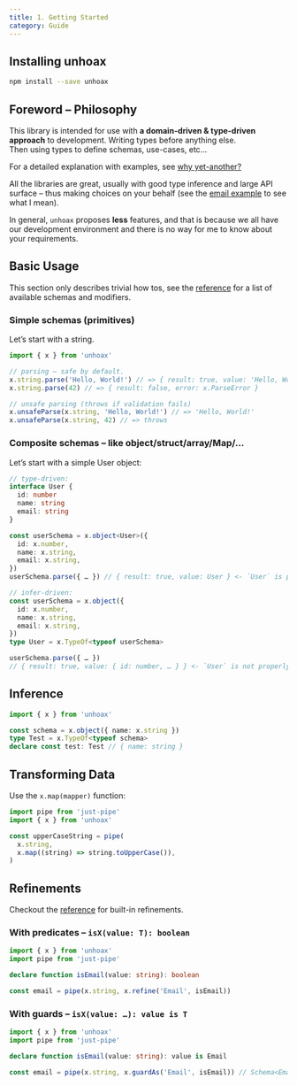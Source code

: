 ```yaml
---
title: 1. Getting Started
category: Guide
---
```


## Installing unhoax

```sh
npm install --save unhoax
```

## Foreword – Philosophy

This library is intended for use with **a domain-driven & type-driven approach** to development. Writing types before anything else.<br>
Then using types to define schemas, use-cases, etc…

For a detailed explanation with examples, see [why yet-another?](./why-yet-another.md)

All the libraries are great, usually with good type inference and large API surface – thus making choices on your behalf (see the [email example](./custom-type-email.md) to see what I mean).

In general, `unhoax` proposes **less** features, and that is because we all have our development environment and there is no way for me to know about your requirements.

## Basic Usage

This section only describes trivial how tos, see the [reference](../modules.html) for a list of available schemas and modifiers.

### Simple schemas (primitives)

Let’s start with a string.

```ts
import { x } from 'unhoax'

// parsing – safe by default.
x.string.parse('Hello, World!') // => { result: true, value: 'Hello, World!' }
x.string.parse(42) // => { result: false, error: x.ParseError }

// unsafe parsing (throws if validation fails)
x.unsafeParse(x.string, 'Hello, World!') // => 'Hello, World!'
x.unsafeParse(x.string, 42) // => throws
```

### Composite schemas – like object/struct/array/Map/…

Let’s start with a simple User object:

```ts
// type-driven:
interface User {
  id: number
  name: string
  email: string
}

const userSchema = x.object<User>({
  id: x.number,
  name: x.string,
  email: x.string,
})
userSchema.parse({ … }) // { result: true, value: User } <- `User` is properly named via intellisense

// infer-driven:
const userSchema = x.object({
  id: x.number,
  name: x.string,
  email: x.string,
})
type User = x.TypeOf<typeof userSchema>

userSchema.parse({ … })
// { result: true, value: { id: number, … } } <- `User` is not properly named
```

## Inference

```ts
import { x } from 'unhoax'

const schema = x.object({ name: x.string })
type Test = x.TypeOf<typeof schema>
declare const test: Test // { name: string }
```

## Transforming Data

Use the `x.map(mapper)` function:

```ts
import pipe from 'just-pipe'
import { x } from 'unhoax'

const upperCaseString = pipe(
  x.string,
  x.map((string) => string.toUpperCase()),
)
```

## Refinements

Checkout the [reference](../modules.html) for built-in refinements.

### With predicates – `isX(value: T): boolean`

```ts
import { x } from 'unhoax'
import pipe from 'just-pipe'

declare function isEmail(value: string): boolean

const email = pipe(x.string, x.refine('Email', isEmail))
```

### With guards – `isX(value: …): value is T`

```ts
import { x } from 'unhoax'
import pipe from 'just-pipe'

declare function isEmail(value: string): value is Email

const email = pipe(x.string, x.guardAs('Email', isEmail)) // Schema<Email>
```
